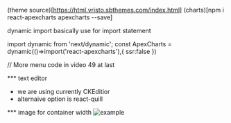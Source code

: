 (theme source)[https://html.vristo.sbthemes.com/index.html]
(charts)[npm i react-apexcharts apexcharts --save]

dynamic import basically use for import statement


import dynamic from 'next/dynamic';
const ApexCharts = dynamic(()=>import('react-apexcharts'),{
    ssr:false
})


// More menu code in video 49 at last


*** text editor 
- we are using currently CKEditior 
- alternaive option is react-quill

*** image for container  width
<Image
    alt="example"
    width={0}
    height={0}
    layout='responsive'
    src={previewImage}
/>
 

